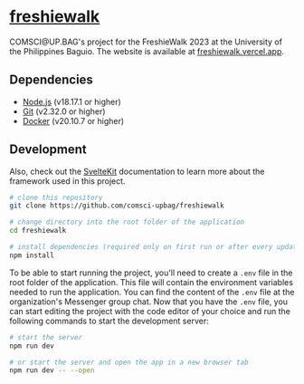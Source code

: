 # [freshiewalk](https://freshiewalk.vercel.app)

COMSCI&#8203;@UP.BAG's project for the FreshieWalk 2023 at the University of the Philippines Baguio. The website is available at [freshiewalk.vercel.app](https://freshiewalk.vercel.app).

## Dependencies

- [Node.js](https://nodejs.org/en/) (v18.17.1 or higher)
- [Git](https://git-scm.com/) (v2.32.0 or higher)
- [Docker](https://www.docker.com/) (v20.10.7 or higher)

## Development

Also, check out the [SvelteKit](https://kit.svelte.dev) documentation to learn more about the framework used in this project.

```bash
# clone this repository
git clone https://github.com/comsci-upbag/freshiewalk

# change directory into the root folder of the application
cd freshiewalk

# install dependencies (required only on first run or after every update on package.json)
npm install
```

To be able to start running the project, you'll need to create a `.env` file in the root folder of the application. This file will contain the environment variables needed to run the application. You can find the content of the `.env` file at the organization's Messenger group chat. Now that you have the `.env` file, you can start editing the project with the code editor of your choice and run the following commands to start the development server:

```bash
# start the server
npm run dev

# or start the server and open the app in a new browser tab
npm run dev -- --open
```
